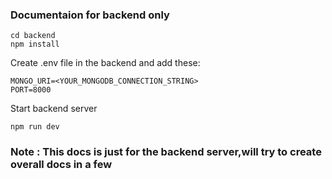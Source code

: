 ### Documentaion for backend only

```
cd backend
npm install
```

Create .env file in the backend and add these:

```
MONGO_URI=<YOUR_MONGODB_CONNECTION_STRING>
PORT=8000
```

Start backend server

```
npm run dev
```

### Note : This docs is just for the backend server,will try to create overall docs in a few
